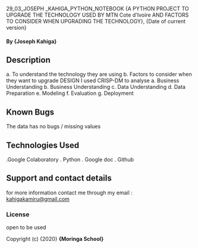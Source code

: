 29_03_JOSEPH _KAHIGA_PYTHON_NOTEBOOK
{A PYTHON PROJECT TO UPGRADE THE TECHNOLOGY USED BY MTN Cote d'Ivoire AND FACTORS TO CONSIDER WHEN UPGRADING THE TECHNOLOGY}, {Date of current version}
#### By **{Joseph Kahiga}**
## Description
a. To understand the technology they are using
b. Factors to consider when they want to upgrade
DESIGN
I used CRISP-DM to analyse
a. Business Understanding
b. Business Understanding
c. Data Understanding
d. Data Preparation
e. Modeling
f. Evaluation
g. Deployment
## Known Bugs
The data has no bugs / missing values
## Technologies Used
.Google Colaboratory
. Python
. Google doc
. Github
## Support and contact details
for more information contact me through my email : kahigakamiru@gmail.com
### License
open to be used

Copyright (c) {2020} **{Moringa School}**
  
